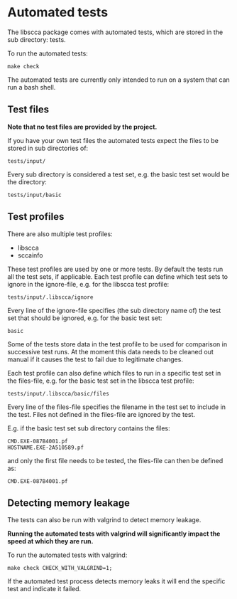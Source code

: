 # Automated tests
The libscca package comes with automated tests, which are stored in the sub directory: tests.

To run the automated tests:
```
make check
```

The automated tests are currently only intended to run on a system that can run a bash shell.

## Test files
**Note that no test files are provided by the project.**

If you have your own test files the automated tests expect the files to be stored in sub directories of:
```
tests/input/
```

Every sub directory is considered a test set, e.g. the basic test set would be the directory:
```
tests/input/basic
```

## Test profiles
There are also multiple test profiles:
* libscca
* sccainfo


These test profiles are used by one or more tests.
By default the tests run all the test sets, if applicable.
Each test profile can define which test sets to ignore in the ignore-file, e.g. for the libscca test profile:
```
tests/input/.libscca/ignore
```

Every line of the ignore-file specifies (the sub directory name of) the test set that should be ignored, e.g. for the basic test set:
```
basic
```

Some of the tests store data in the test profile to be used for comparison in successive test runs.
At the moment this data needs to be cleaned out manual if it causes the test to fail due to legitimate changes.

Each test profile can also define which files to run in a specific test set in the files-file, e.g. for the basic test set in the libscca test profile:
```
tests/input/.libscca/basic/files
```

Every line of the files-file specifies the filename in the test set to include in the test.
Files not defined in the files-file are ignored by the test.

E.g. if the basic test set sub directory contains the files:
```
CMD.EXE-087B4001.pf
HOSTNAME.EXE-2A510589.pf
```

and only the first file needs to be tested, the files-file can then be defined as:
```
CMD.EXE-087B4001.pf
```

## Detecting memory leakage
The tests can also be run with valgrind to detect memory leakage.

**Running the automated tests with valgrind will significantly impact the speed at which they are run.**

To run the automated tests with valgrind:
```
make check CHECK_WITH_VALGRIND=1;
```

If the automated test process detects memory leaks it will end the specific test and indicate it failed.

